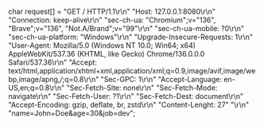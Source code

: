char request[] =
    "GET / HTTP/1.1\r\n"
    "Host: 127.0.0.1:8080\r\n"
    "Connection: keep-alive\r\n"
    "sec-ch-ua: \"Chromium\";v=\"136\", \"Brave\";v=\"136\", \"Not.A/Brand\";v=\"99\"\r\n"
    "sec-ch-ua-mobile: ?0\r\n"
    "sec-ch-ua-platform: \"Windows\"\r\n"
    "Upgrade-Insecure-Requests: 1\r\n"
    "User-Agent: Mozilla/5.0 (Windows NT 10.0; Win64; x64) AppleWebKit/537.36 (KHTML, like Gecko) Chrome/136.0.0.0 Safari/537.36\r\n"
    "Accept: text/html,application/xhtml+xml,application/xml;q=0.9,image/avif,image/webp,image/apng,*/*;q=0.8\r\n"
    "Sec-GPC: 1\r\n"
    "Accept-Language: en-US,en;q=0.8\r\n"
    "Sec-Fetch-Site: none\r\n"
    "Sec-Fetch-Mode: navigate\r\n"
    "Sec-Fetch-User: ?1\r\n"
    "Sec-Fetch-Dest: document\r\n"
    "Accept-Encoding: gzip, deflate, br, zstd\r\n"
	"Content-Lenght: 27"
    "\r\n"
	"name=John+Doe&age=30&job=dev";
